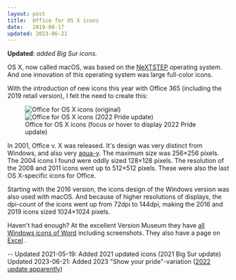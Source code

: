 ```yaml
---
layout: post
title:  Office for OS X icons
date:   2019-08-17
updated: 2023-06-21
---
```


**Updated**: _added Big Sur icons._

OS X, now called macOS, was based on the [NeXTSTEP][NeXTStep] operating system. And one innovation of this operating system was large full-color icons.

With the introduction of new icons this year with Office 365 (including the 2019 retail version), I felt the need to create this:

<html>
	<figure tabindex="0">
		<img src="{{ site.baseurl }}{% link images/office-for-os-x-icons.png %}" alt="Office for OS X icons (original)" class="non_hoover">
		<img src="{{ site.baseurl }}{% link images/office-for-os-x-icons-2023.png %}" alt="Office for OS X icons (2022 Pride update)" class="hoover">
		<figcaption>
			Office for OS X icons <span class="non_print comment">(focus or hover to display 2022 Pride update)</span>
		</figcaption>
	</figure>
</html>

In 2001, Office v. X was released. It's design was very distinct from Windows, and also very [aqua-y][aqua]. The maximum size was 256×256 pixels. The 2004 icons I found were oddly sized 128×128 pixels. The resolution of the 2008 and 2011 icons went up to 512×512 pixels. These were also the last OS X-specific icons for Office.

Starting with the 2016 version, the icons design of the Windows version was also used with macOS. And because of higher resolutions of displays, the dpi-count of the icons went up from 72dpi to 144dpi, making the 2016 and 2019 icons sized 1024×1024 pixels.

Haven't had enough? At the excellent Version Museum they have [all Windows icons of Word][Word] including screenshots. They also have a page on [Excel][] .

--
Updated 2021-05-19: Added 2021 updated icons (2021 Big Sur update)  
Updated 2023-06-21: Added 2023 "Show your pride"-variation ([2022 update apparently](https://blogs.microsoft.com/blog/2022/06/01/microsoft-celebrates-pride-around-the-world-even-in-the-metaverse-as-we-donate-to-lgbtqia-nonprofits-release-xbox-pride-controller-and-more/))

  [aqua]: https://en.wikipedia.org/wiki/Aqua_(user_interface)
  [NextStep]: https://en.wikipedia.org/wiki/NeXTSTEP
  [Word]: https://www.versionmuseum.com/history-of/microsoft-word
  [Excel]: https://www.versionmuseum.com/history-of/microsoft-excel

